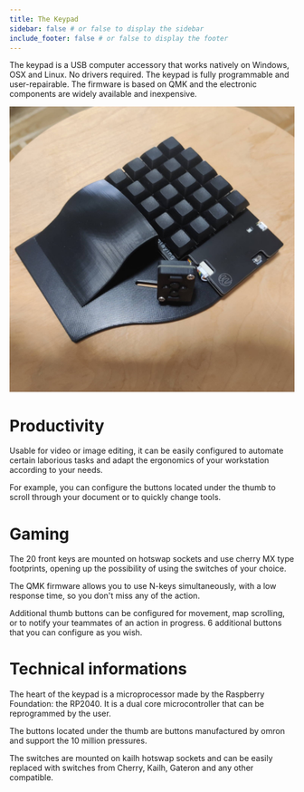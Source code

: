 ```yaml
---
title: The Keypad
sidebar: false # or false to display the sidebar
include_footer: false # or false to display the footer
---
```



The keypad is a USB computer accessory that works natively on Windows, OSX and Linux. No drivers required.
The keypad is fully programmable and user-repairable. The firmware is based on QMK and the electronic components are widely available and inexpensive.

![Image alt](product-1.jpg?width=400px&brightness=-10#float-end "Latest prototype")

# Productivity

Usable for video or image editing, it can be easily configured to automate certain laborious tasks and adapt the ergonomics of your workstation according to your needs.

For example, you can configure the buttons located under the thumb to scroll through your document or to quickly change tools.

# Gaming

The 20 front keys are mounted on hotswap sockets and use cherry MX type footprints, opening up the possibility of using the switches of your choice.

The QMK firmware allows you to use N-keys simultaneously, with a low response time, so you don't miss any of the action.

Additional thumb buttons can be configured for movement, map scrolling, or to notify your teammates of an action in progress. 6 additional buttons that you can configure as you wish.

# Technical informations

The heart of the keypad is a microprocessor made by the Raspberry Foundation: the RP2040.
It is a dual core microcontroller that can be reprogrammed by the user.

The buttons located under the thumb are buttons manufactured by omron and support the 10 million pressures.

The switches are mounted on kailh hotswap sockets and can be easily replaced with switches from Cherry, Kailh, Gateron and any other compatible.
